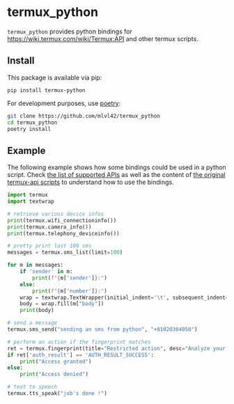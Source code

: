 # termux_python

`termux_python` provides python bindings for https://wiki.termux.com/wiki/Termux:API
and other termux scripts.

## Install

This package is available via pip:
```
pip install termux-python
```

For development purposes, use [poetry](https://python-poetry.org/):
```bash
git clone https://github.com/mlvl42/termux_python
cd termux_python
poetry install
```

## Example

The following example shows how some bindings could be used in a python script. Check [the list of supported
APIs](https://github.com/mlvl42/termux_python/blob/master/termux/termux.py) as well
as the content of [the original termux-api scripts](https://github.com/termux/termux-api-package/tree/master/scripts)
to understand how to use the bindings.

```python
import termux
import textwrap

# retrieve various device infos
print(termux.wifi_connectioninfo())
print(termux.camera_info())
print(termux.telephony_deviceinfo())

# pretty print last 100 sms
messages = termux.sms_list(limit=100)

for m in messages:
    if 'sender' in m:
        print(f"{m['sender']}:")
    else:
        print(f"{m['number']}:")
    wrap = textwrap.TextWrapper(initial_indent='\t', subsequent_indent='\t')
    body = wrap.fill(m["body"])
    print(body)

# send a message
termux.sms_send("sending an sms from python", "+01020304050")

# perform an action if the fingerprint matches
ret = termux.fingerprint(title="Restricted action", desc="Analyze your fingerprint")
if ret['auth_result'] == 'AUTH_RESULT_SUCCESS':
    print("Access granted")
else:
    print("Access denied")

# text to speech
termux.tts_speak("job's done !")
```
